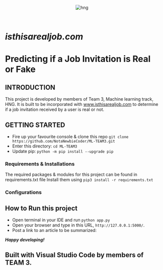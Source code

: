 <div align="center">

![hng](https://res.cloudinary.com/iambeejayayo/image/upload/v1554240066/brand-logo.png)

<br>

</div>

#  _isthisarealjob.com_

# Predicting if a Job Invitation is Real or Fake

## INTRODUCTION

This project is developed by members of Team 3, Machine learning track, HNG. It is built to be incorporated with www.isthisarealjob.com to determine if a job invitation received by a user is real or not.

## GETTING STARTED
- Fire up your favourite console & clone this repo
  `git clone https://github.com/NotaNewbieCoder/ML-TEAM3.git`
- Enter this directory:
  `cd ML-TEAM3`
- Update pip:
  `python -m pip install --upgrade pip`

### Requirements & Installations
The required packages & modules for this project can be found in requirements.txt file
Install them using `pip3 install -r requirements.txt`

### Configurations

## How to Run this project
- Open terminal in your IDE and run `python app.py`
- Open your browser and type in this URL, `http://127.0.0.1:5000/`.
- Post a link to an article to be summarized:

__*Happy developing!*__

## Built with Visual Studio Code by members of TEAM 3.
